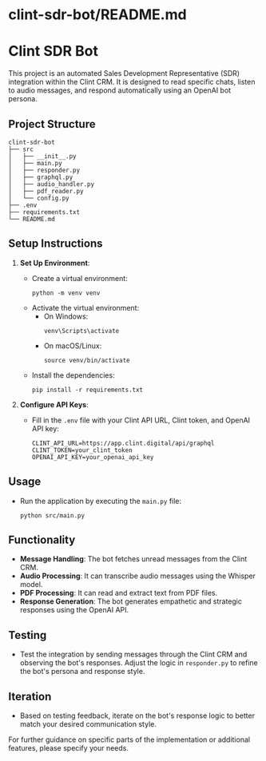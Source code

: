 # clint-sdr-bot/README.md

# Clint SDR Bot

This project is an automated Sales Development Representative (SDR) integration within the Clint CRM. It is designed to read specific chats, listen to audio messages, and respond automatically using an OpenAI bot persona.

## Project Structure

```
clint-sdr-bot
├── src
│   ├── __init__.py
│   ├── main.py
│   ├── responder.py
│   ├── graphql.py
│   ├── audio_handler.py
│   ├── pdf_reader.py
│   └── config.py
├── .env
├── requirements.txt
└── README.md
```

## Setup Instructions

1. **Set Up Environment**:
   - Create a virtual environment:
     ```
     python -m venv venv
     ```
   - Activate the virtual environment:
     - On Windows:
       ```
       venv\Scripts\activate
       ```
     - On macOS/Linux:
       ```
       source venv/bin/activate
       ```
   - Install the dependencies:
     ```
     pip install -r requirements.txt
     ```

2. **Configure API Keys**:
   - Fill in the `.env` file with your Clint API URL, Clint token, and OpenAI API key:
     ```
     CLINT_API_URL=https://app.clint.digital/api/graphql
     CLINT_TOKEN=your_clint_token
     OPENAI_API_KEY=your_openai_api_key
     ```

## Usage

- Run the application by executing the `main.py` file:
  ```
  python src/main.py
  ```

## Functionality

- **Message Handling**: The bot fetches unread messages from the Clint CRM.
- **Audio Processing**: It can transcribe audio messages using the Whisper model.
- **PDF Processing**: It can read and extract text from PDF files.
- **Response Generation**: The bot generates empathetic and strategic responses using the OpenAI API.

## Testing

- Test the integration by sending messages through the Clint CRM and observing the bot's responses. Adjust the logic in `responder.py` to refine the bot's persona and response style.

## Iteration

- Based on testing feedback, iterate on the bot's response logic to better match your desired communication style.

For further guidance on specific parts of the implementation or additional features, please specify your needs.